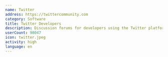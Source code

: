 ```yaml
---
name: Twitter
address: https://twittercommunity.com
category: Software
title: Twitter Developers
description: Discussion forums for developers using the Twitter platform and APIs
userCount: 98047
icon: twitter.jpeg
activity: high
language: en
---
```

